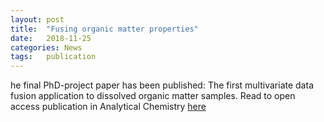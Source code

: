 ```yaml
---
layout: post
title:  "Fusing organic matter properties"
date:   2018-11-25
categories: News
tags:	publication
---
```

he final PhD-project paper has been published: The first multivariate data fusion application to dissolved organic matter samples. 
Read to open access publication in Analytical Chemistry [here](https://pubs.acs.org/doi/10.1021/acs.analchem.8b02863)
